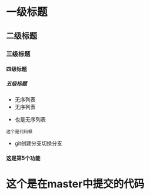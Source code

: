 # 一级标题
## 二级标题
### 三级标题
#### 四级标题
##### 五级标题

* 无序列表
* 无序列表
+ 也是无序列表

`这个是代码框`
+ git创建分支切换分支

#### 这是第5个功能

# 这个是在master中提交的代码